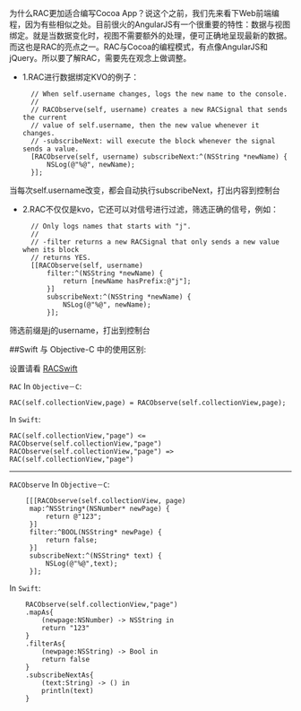
为什么RAC更加适合编写Cocoa App？说这个之前，我们先来看下Web前端编程，因为有些相似之处。目前很火的AngularJS有一个很重要的特性：数据与视图绑定。就是当数据变化时，视图不需要额外的处理，便可正确地呈现最新的数据。而这也是RAC的亮点之一。RAC与Cocoa的编程模式，有点像AngularJS和jQuery。所以要了解RAC，需要先在观念上做调整。

* 1.RAC进行数据绑定KVO的例子：

		// When self.username changes, logs the new name to the console.
		//
		// RACObserve(self, username) creates a new RACSignal that sends the current
		// value of self.username, then the new value whenever it changes.
		// -subscribeNext: will execute the block whenever the signal sends a value.
		[RACObserve(self, username) subscribeNext:^(NSString *newName) {
		    NSLog(@"%@", newName);
		}];
当每次self.username改变，都会自动执行subscribeNext，打出内容到控制台

* 2.RAC不仅仅是kvo，它还可以对信号进行过滤，筛选正确的信号，例如：

		// Only logs names that starts with "j".
		//
		// -filter returns a new RACSignal that only sends a new value when its block
		// returns YES.
		[[RACObserve(self, username)
		    filter:^(NSString *newName) {
		        return [newName hasPrefix:@"j"];
		    }]
		    subscribeNext:^(NSString *newName) {
		        NSLog(@"%@", newName);
		    }];
筛选前缀是j的username，打出到控制台

##Swift 与 Objective-C 中的使用区别:

设置请看 [RACSwift](https://github.com/zhuchaowe/RACSwift)

`RAC` In `Objective－C`:

	RAC(self.collectionView,page) = RACObserve(self.collectionView,page);

In `Swift`:

	RAC(self.collectionView,"page") <= RACObserve(self.collectionView,"page")
	RACObserve(self.collectionView,"page") => RAC(self.collectionView,"page")
	
___
    
`RACObserve` In `Objective－C`:
	
        [[[RACObserve(self.collectionView, page)
         map:^NSString*(NSNumber* newPage) {
             return @"123";
         }]
         filter:^BOOL(NSString* newPage) {
             return false;
         }]
         subscribeNext:^(NSString* text) {
             NSLog(@"%@",text);
         }];

In `Swift`:

        RACObserve(self.collectionView,"page")
        .mapAs{
            (newpage:NSNumber) -> NSString in
            return "123"
        }
        .filterAs{
            (newpage:NSString) -> Bool in
            return false
        }
        .subscribeNextAs{
            (text:String) -> () in
            println(text)
        }        
        